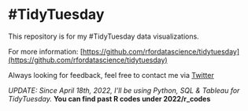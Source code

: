 # #TidyTuesday

This repository is for my #TidyTuesday data visualizations.

For more information: [https://github.com/rfordatascience/tidytuesday](https://github.com/rfordatascience/tidytuesday)

Always looking for feedback, feel free to contact me via [Twitter](https://twitter.com/valdezdata)

_UPDATE: Since April 18th, 2022, I'll be using Python, SQL & Tableau for TidyTuesday._
**You can find past R codes under 2022/r_codes**
